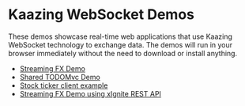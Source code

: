 # Kaazing WebSocket Demos


These demos showcase real-time web applications that use Kaazing WebSocket technology to exchange data.
The demos will run in your browser immediately without the need to download or install anything.
- [Streaming FX Demo](forex)
- [Shared TODOMvc Demo](todomvc)
- [Stock ticker client example](portfolio)
- [Streaming FX Demo using xIgnite REST API](xIgnite)
